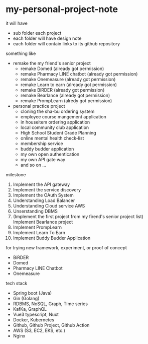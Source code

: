 # my-personal-project-note
it will have 
- sub folder each project
- each folder will have design note
- each folder will contain links to its github repository

something like
- remake the my friend's senior project
  - remake Domed (already got permission)
  - remake Pharmacy LINE chatbot (already got permission)
  - remake Onemeasure (already got permission)
  - remake Learn to earn (already got permission)
  - remake BiRDER (already got permission)
  - remake Bearlance (already got permission)
  - remake PrompLearn (alredy got permission)
- personal practice project
  - cloning the sha-bu ordering system
  - employee course mangement application
  - in houseitem ordering application
  - local community club application
  - High School Student Grade Planning 
  - online mental health check-list
  - membership service 
  - buddy budder application 
  - my own open authentication
  - my own API gate way
  - and so on ...

milestone
1. Implement the API gateway
2. Implement the service discovery
3. Implement the OAuth System
4. Understanding Load Balancer
5. Understanding Cloud service AWS
6. Unserstanding DBMS
7. (Implement the first project from my firend's senior project list) Implement Bearlance project
8. Implement PrompLearn
9. Implement Learn To Earn
10. Implement Buddy Budder Application

for trying new framework, experiment, or proof of concept
- BiRDER
- Domed
- Pharmacy LINE Chatbot
- Onemeasure

tech stack
- Spring boot (Java)
- Gin (Golang)
- RDBMS, NoSQL, Graph, Time series
- KafKa, GraphQL
- Vue3 typescript, Nuxt
- Docker, Kubernetes
- Github, Github Project, Github Action
- AWS (S3, EC2, EKS, etc.)
- Nginx
